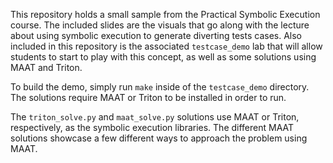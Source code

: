 
This repository holds a small sample from the Practical Symbolic Execution course. The included slides are the visuals that go along with the lecture about using symbolic execution to generate diverting tests cases. Also included in this repository is the associated `testcase_demo` lab that will allow students to start to play with this concept, as well as some solutions using MAAT and Triton.

To build the demo, simply run `make` inside of the `testcase_demo` directory. The solutions require MAAT or Triton to be installed in order to run.

The `triton_solve.py` and `maat_solve.py` solutions use MAAT or Triton, respectively, as the symbolic execution libraries. The different MAAT solutions showcase a few different ways to approach the problem using MAAT.

